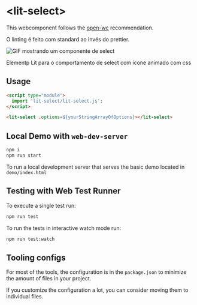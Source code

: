 # \<lit-select>

This webcomponent follows the [open-wc](https://github.com/open-wc/open-wc) recommendation.

O linting é feito com standard ao invés do prettier.

![GIF mostrando um componente de select](./lit-select.gif)

Elementp Lit para o comportamento de select com ícone animado com css


## Usage

```html
<script type="module">
  import 'lit-select/lit-select.js';
</script>

<lit-select .options=${yourStringArrayOfOptions}></lit-select>
```

## Local Demo with `web-dev-server`

```bash
npm i
npm run start
```

To run a local development server that serves the basic demo located in `demo/index.html`

## Testing with Web Test Runner

To execute a single test run:

```bash
npm run test
```
To run the tests in interactive watch mode run:

```bash
npm run test:watch
```

## Tooling configs

For most of the tools, the configuration is in the `package.json` to minimize the amount of files in your project.

If you customize the configuration a lot, you can consider moving them to individual files.


